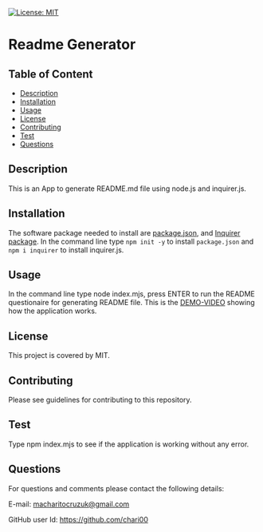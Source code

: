 [![License: MIT](https://img.shields.io/badge/License-MIT-yellow.svg)](https://opensource.org/licenses/MIT)

# Readme Generator
  ## Table of Content 
- [Description](#Description)
- [Installation](#Installation)
- [Usage](#Usage)
- [License](#License)
- [Contributing](#Contributing)
- [Test](#Test)
- [Questions](#Questions)

## Description
This is an App to generate README.md file using node.js and inquirer.js.
## Installation 
The software package needed to install are [package.json](https://docs.npmjs.com/cli/v9/configuring-npm/package-json), and [Inquirer package](https://www.npmjs.com/package/inquirer). In the command line type `npm init -y` to install `package.json` and  `npm i inquirer` to install inquirer.js.
## Usage
In the command line type node index.mjs, press ENTER to run the README questionaire for generating README file. This is the [DEMO-VIDEO](https://user-images.githubusercontent.com/116744496/220157964-ac8da73f-dff8-4bae-b0ff-67dad6be30f6.mp4) showing how the application works.
## License
This project is covered by MIT.
## Contributing
Please see guidelines for contributing to this repository.
## Test
Type npm index.mjs to see if the application is working without any error.
## Questions
For questions and comments please contact the following details:

E-mail: macharitocruzuk@gmail.com

GitHub user Id: https://github.com/chari00
  
